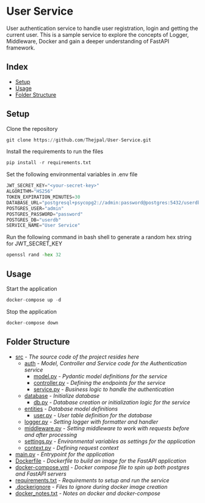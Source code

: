 # **User Service**
User authentication service to handle user registration, login and getting the current user. This is a sample service to explore the concepts of Logger, Middleware, Docker and gain a deeper understanding of FastAPI framework.

## **Index**
* [Setup](#Setup)
* [Usage](#Usage)
* [Folder Structure](#Folder-structure)

## **Setup**
Clone the repository
```python
git clone https://github.com/Thejpal/User-Service.git
```
Install the requirements to run the files
```python
pip install -r requirements.txt
```
Set the following environmental variables in .env file
```python
JWT_SECRET_KEY="<your-secret-key>"
ALGORITHM="HS256"
TOKEN_EXPIRATION_MINUTES=30
DATABASE_URL="postgresql+psycopg2://admin:password@postgres:5432/userdb"
POSTGRES_USER="admin"
POSTGRES_PASSWORD="password"
POSTGRES_DB="userdb"
SERVICE_NAME="User Service"
```
Run the following command in bash shell to generate a random hex string for JWT_SECRET_KEY
```python
openssl rand -hex 32
```

## **Usage**
Start the application
```python
docker-compose up -d
```
Stop the application
```python
docker-compose down
```

## **Folder Structure**
- [src](/src) - *The source code of the project resides here*
   * [auth](/src/auth) - *Model, Controller and Service code for the Authentication service*
       * [model.py](/src/auth/model.py) - *Pydantic model definitions for the service*
       * [controller.py](/src/auth/controller.py) - *Defining the endpoints for the service*
       * [service.py](/src/auth/service.py) - *Business logic to handle the authentication*
   * [database](/src/database) - *Initialize database*
       * [db.py](/src/db.py) - *Database creation or initialization logic for the service*
   * [entities](/src/entities) - *Database model definitions*
       * [user.py](/user.py) - *User table definition for the database*
   * [logger.py](/src/logger.py) - *Setting logger with formatter and handler*
   * [middleware.py](src/middleware.py) - *Setting middleware to work with requests before and after processing*
   * [settings.py](src/settings.py) - *Environmental variables as settings for the application*
   * [context.py](src/context.py) - *Defining request context*
- [main.py](/main.py) - *Entrypoint for the application*
- [Dockerfile](/Dockerfile) - *Dockerfile to build an image for the FastAPI application*
- [docker-compose.yml](/docker-compose.yml) - *Docker compose file to spin up both postgres and FastAPI servers*
- [requirements.txt](/requirements.txt) - *Requirements to setup and run the service*
- [.dockerignore](/.dockerignore) - *Files to ignore during docker image creation*
- [docker_notes.txt](/docker_notes.txt) - *Notes on docker and docker-compose*